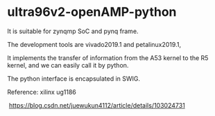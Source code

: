 # ultra96v2-openAMP-python
It is suitable for zynqmp SoC and pynq frame.

The development tools are vivado2019.1 and petalinux2019.1, 

It implements the transfer of information from the A53 kernel to the R5 kernel, and we can easily call it by python.

The python interface is encapsulated in SWIG.

Reference: xilinx ug1186

​					https://blog.csdn.net/juewukun4112/article/details/103024731


